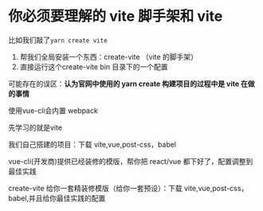 # 你必须要理解的 vite 脚手架和 vite

比如我们敲了```yarn create vite```

1. 帮我们全局安装一个东西：create-vite （vite 的脚手架）
2. 直接运行这个create-vite bin 目录下的一个配置

可能存在的误区：**认为官网中使用的 yarn create 构建项目的过程中是 vite 在做的事情**

使用vue-cli会内置 webpack

先学习的就是vite

我们自己搭建的项目：下载 vite,vue,post-css，babel

vue-cli(开发商)提供已经装修的模版，帮你把 react/vue 都下好了，配置调整到最佳实践

create-vite 给你一套精装修模版（给你一套预设）：下载 vite,vue,post-css，babel,并且给你最佳实践的配置
